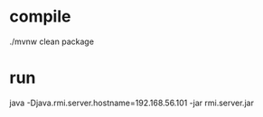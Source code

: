# compile
./mvnw clean package

# run
java -Djava.rmi.server.hostname=192.168.56.101 -jar rmi.server.jar